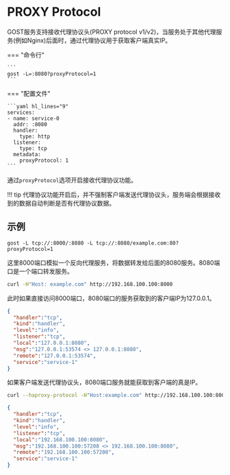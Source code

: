 # PROXY Protocol

GOST服务支持接收代理协议头(PROXY protocol v1/v2)，当服务处于其他代理服务(例如Nginx)后面时，通过代理协议用于获取客户端真实IP。

=== "命令行"

    ```
    gost -L=:8080?proxyProtocol=1
    ```

=== "配置文件"

    ```yaml hl_lines="9"
    services:
    - name: service-0
      addr: :8080
      handler:
        type: http
      listener:
        type: tcp
	  metadata:
	    proxyProtocol: 1
    ```

通过`proxyProtocol`选项开启接收代理协议功能。

!!! tip
    代理协议功能开启后，并不强制客户端发送代理协议头，服务端会根据接收到的数据自动判断是否有代理协议数据。

## 示例

```
gost -L tcp://:8000/:8080 -L tcp://:8080/example.com:80?proxyProtocol=1
```

这里8000端口模拟一个反向代理服务，将数据转发给后面的8080服务。8080端口是一个端口转发服务。

```bash
curl -H"Host: example.com" http://192.168.100.100:8000
```

此时如果直接访问8000端口，8080端口的服务获取到的客户端IP为127.0.0.1。

```json hl_lines="8"
{
  "handler":"tcp",
  "kind":"handler",
  "level":"info",
  "listener":"tcp",
  "local":"127.0.0.1:8080",
  "msg":"127.0.0.1:53574 <> 127.0.0.1:8080",
  "remote":"127.0.0.1:53574",
  "service":"service-1"
}
```

如果客户端发送代理协议头，8080端口服务就能获取到客户端的真是IP。

```bash
curl --haproxy-protocol -H"Host:example.com" http://192.168.100.100:8000
```

```json hl_lines="8"
{
  "handler":"tcp",
  "kind":"handler",
  "level":"info",
  "listener":"tcp",
  "local":"192.168.100.100:8080",
  "msg":"192.168.100.100:57208 <> 192.168.100.100:8080",
  "remote":"192.168.100.100:57208",
  "service":"service-1"
}
```


